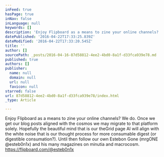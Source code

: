 ```yaml
---
inFeed: true
hasPage: true
inNav: false
inLanguage: null
keywords: []
description: 'Enjoy Flipboard as a means to zine your online channels? We do. Once we get our blog posts aligned with the cosmos we may migrate to that platform solely. Hopefully the beautiful mind that is our theGrid page AI will align with the white noise that is our thought process for more consumable digest (or digestible consumation?). Until then follow our own Estebon Gone (mrgONE @esteb0n1x) and his many magazines on minutia and macrocosm. https://flipboard.com/@esteb0n1x '
datePublished: '2016-04-22T17:33:25.839Z'
dateModified: '2016-04-22T17:33:20.545Z'
title: ''
author: []
sourcePath: _posts/2016-04-16-87d58812-4ee2-4bd0-8a1f-d33fca939e78.md
published: true
authors: []
publisher:
  name: null
  domain: null
  url: null
  favicon: null
starred: false
url: 87d58812-4ee2-4bd0-8a1f-d33fca939e78/index.html
_type: Article

---
```

Enjoy Flipboard as a means to zine your online channels? We do. Once we get our blog posts aligned with the cosmos we may migrate to that platform solely. Hopefully the beautiful mind that is our theGrid page AI will align with the white noise that is our thought process for more consumable digest (or digestible consumation?). Until then follow our own Estebon Gone (mrgONE @esteb0n1x) and his many magazines on minutia and macrocosm. https://flipboard.com/@esteb0n1x